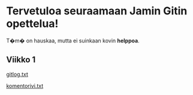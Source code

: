 
# Tervetuloa seuraamaan Jamin Gitin opettelua!

T�m� on hauskaa, mutta ei suinkaan kovin __helppoa__.

## Viikko 1

[gitlog.txt](https://github.com/Yompatchi/ot-harjoitustyo/blob/master/laskarit/viikko1/gitlog.txt)

[komentorivi.txt](https://github.com/Yompatchi/ot-harjoitustyo/blob/master/laskarit/viikko1/komentorivi.txt)